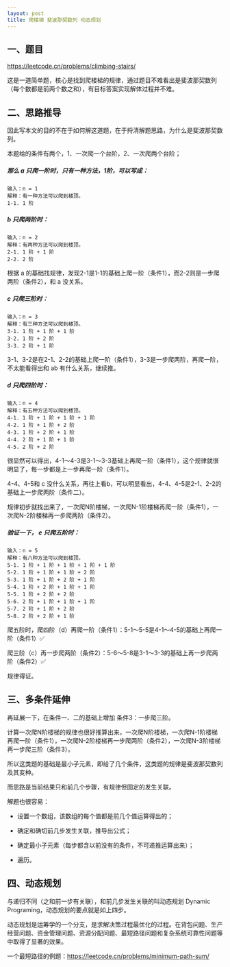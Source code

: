 ```yaml
---
layout: post
title: 爬楼梯 斐波那契数列 动态规划
---
```


## 一、题目

https://leetcode.cn/problems/climbing-stairs/

这是一道简单题，核心是找到爬楼梯的规律，通过题目不难看出是斐波那契数列（每个数都是前两个数之和），有目标答案实现解体过程并不难。

## 二、思路推导

因此写本文的目的不在于如何解这道题，在于捋清解题思路，为什么是斐波那契数列。

本题给的条件有两个，1、一次爬一个台阶，2、一次爬两个台阶；

##### 那么 a 只爬一阶时，只有一种方法，1阶，可以写成：

```
输入：n = 1
解释：有一种方法可以爬到楼顶。
1-1. 1 阶
```

##### b 只爬两阶时：

```
输入：n = 2
解释：有两种方法可以爬到楼顶。
2-1. 1 阶 + 1 阶
2-2. 2 阶
```

根据 a 的基础找规律，发现2-1是1-1的基础上爬一阶（条件1），而2-2则是一步爬两阶（条件2），和 a 没关系。

##### c 只爬三阶时：

```
输入：n = 3
解释：有三种方法可以爬到楼顶。
3-1. 1 阶 + 1 阶 + 1 阶
3-2. 1 阶 + 2 阶
3-3. 2 阶 + 1 阶
```

3-1、3-2是在2-1、2-2的基础上爬一阶（条件1），3-3是一步爬两阶，再爬一阶，不太能看得出和 ab 有什么关系，继续推。

##### d 只爬四阶时：

```
输入：n = 4
解释：有五种方法可以爬到楼顶。
4-1. 1 阶 + 1 阶 + 1 阶 + 1 阶
4-2. 1 阶 + 1 阶 + 2 阶
4-3. 1 阶 + 2 阶 + 1 阶
4-4. 2 阶 + 1 阶 + 1 阶
4-5. 2 阶 + 2 阶
```

很显然可以得出，4-1～4-3是3-1～3-3基础上再爬一阶（条件1），这个规律就很明显了，每一步都是上一步再爬一阶（条件1）。

4-4、4-5和 c 没什么关系，再往上看b，可以明显看出，4-4、4-5是2-1、2-2的基础上一步爬两阶（条件二）。

规律初步就找出来了，一次爬N阶楼梯，一次爬N-1阶楼梯再爬一阶（条件1），一次爬N-2阶楼梯再一步爬两阶（条件2）。

##### 验证一下， e 只爬五阶时：

```
输入：n = 5
解释：有八种方法可以爬到楼顶。
5-1. 1 阶 + 1 阶 + 1 阶 + 1 阶 + 1 阶
5-2. 1 阶 + 1 阶 + 1 阶 + 2 阶
5-3. 1 阶 + 1 阶 + 2 阶 + 1 阶
5-4. 1 阶 + 2 阶 + 1 阶 + 1 阶
5-5. 1 阶 + 2 阶 + 2 阶
5-6. 2 阶 + 1 阶 + 1 阶 + 1 阶
5-7. 2 阶 + 1 阶 + 2 阶
5-8. 2 阶 + 2 阶 + 1 阶
```

爬五阶时，爬四阶（d）再爬一阶（条件1）：5-1～5-5是4-1～4-5的基础上再爬一阶（条件1）✅

爬三阶（c）再一步爬两阶（条件2）：5-6～5-8是3-1～3-3的基础上再一步爬两阶（条件2）✅

规律得证。

## 三、多条件延伸

再延展一下，在条件一、二的基础上增加 条件3：一步爬三阶。

计算一次爬N阶楼梯的规律也很好推算出来，一次爬N阶楼梯，一次爬N-1阶楼梯再爬一阶（条件1），一次爬N-2阶楼梯再一步爬两阶（条件2），一次爬N-3阶楼梯再一步爬三阶（条件3）。



所以这类题的基础是最小子元素，即给了几个条件，这类题的规律是斐波那契数列及其变种。

而思路是当前结果只和前几个步骤，有规律但固定的发生关联。

解题也很容易：

- 设置一个数组，该数组的每个值都是前几个值运算得出的；

- 确定和确切前几步发生关联，推导出公式；
- 确定最小子元素（每步都含以前没有的条件，不可递推运算出来）；
- 遍历。

## 四、动态规划

与递归不同（之和前一步有关联），和前几步发生关联的叫动态规划 Dynamic Programing，动态规划的要点就是如上四步。

动态规划是运筹学的一个分支，是求解决策过程最优化的过程。在背包问题、生产经营问题、资金管理问题、资源分配问题、最短路径问题和复杂系统可靠性问题等中取得了显著的效果。

一个最短路径的例题：https://leetcode.cn/problems/minimum-path-sum/